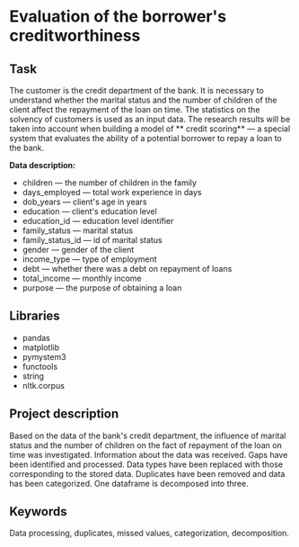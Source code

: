 # Evaluation of the borrower's creditworthiness

## Task

The customer is the credit department of the bank. It is necessary to understand whether the marital status and the number of children of the client affect the repayment of the loan on time. The statistics on the solvency of customers is used as an input data.
The research results will be taken into account when building a model of ** credit scoring** — a special system that evaluates the ability of a potential borrower to repay a loan to the bank.

**Data description:**

- children — the number of children in the family
- days_employed — total work experience in days
- dob_years — client's age in years
- education — client's education level
- education_id — education level identifier
- family_status — marital status
- family_status_id — id of marital status
- gender — gender of the client
- income_type — type of employment
- debt — whether there was a debt on repayment of loans
- total_income — monthly income
- purpose — the purpose of obtaining a loan

## Libraries

- pandas
- matplotlib
- pymystem3
- functools
- string
- nltk.corpus

## Project description

Based on the data of the bank's credit department, the influence of marital status and the number of children on the fact of repayment of the loan on time was investigated. Information about the data was received. Gaps have been identified and processed. Data types have been replaced with those corresponding to the stored data. Duplicates have been removed and data has been categorized. One dataframe is decomposed into three.

## Keywords

Data processing, duplicates, missed values, categorization, decomposition.
